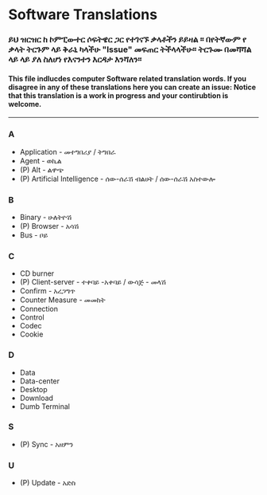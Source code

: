 # Software Translations

### ይህ ዝርዝር ከ ኮምፒውተር ሶፍትዌር ጋር የተገናኙ ቃላቶችን ይይዛል ፡፡ በየትኛውም የ ቃላት ትርጉም ላይ ቅራኒ ካላችሁ "Issue" መፍጠር ትችላላችሁ። ትርጉሙ በመሻሻል ላይ ላይ ያለ ስለሆነ የእናንተን እርዳታ እንሻለን።

#### This file indlucdes computer Software related translation words. If you disagree in any of these translations here you can create an issue: Notice that this translation is a work in progress and your contirubtion is welcome.
---

### A

- Application - መተግበሪያ / ትግበራ 
- Agent - ወኪል
- (P) Alt - ልዋጭ 
- (P) Artificial Intelligence - ሰው-ሰራሽ ብልሀት / ሰው-ሰራሽ አስተውሎ 

### B

- Binary - ሁለትዮሽ
- (P) Browser - አሳሽ
- Bus - ቦይ

### C

- CD burner
- (P) Client-server - ተቀባይ -አቀባይ / ውሳጅ - መላሽ 
- Confirm - አረጋግጥ
- Counter Measure - መመከት
- Connection
- Control
- Codec
- Cookie

### D

- Data
- Data-center
- Desktop
- Download
- Dumb Terminal

### S

- (P) Sync - አዘምን

### U

- (P) Update - አድስ




